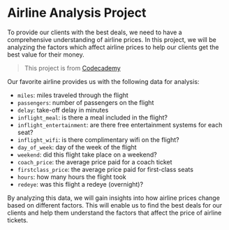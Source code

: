 # Airline Analysis Project

To provide our clients with the best deals, we need to have a comprehensive understanding of airline prices. In this project, we will be analyzing the factors which affect airline prices to help our clients get the best value for their money.

> This project is from [Codecademy](https://www.codecademy.com/courses/eda-exploratory-data-analysis-python/projects/eda-and-data-visualization)

Our favorite airline provides us with the following data for analysis:

- `miles`: miles traveled through the flight
- `passengers`: number of passengers on the flight
- `delay`: take-off delay in minutes
- `inflight_meal`: is there a meal included in the flight?
- `inflight_entertainment`: are there free entertainment systems for each seat?
- `inflight_wifi`: is there complimentary wifi on the flight?
- `day_of_week`: day of the week of the flight
- `weekend`: did this flight take place on a weekend?
- `coach_price`: the average price paid for a coach ticket
- `firstclass_price`: the average price paid for first-class seats
- `hours`: how many hours the flight took
- `redeye`: was this flight a redeye (overnight)?

By analyzing this data, we will gain insights into how airline prices change based on different factors. This will enable us to find the best deals for our clients and help them understand the factors that affect the price of airline tickets.
